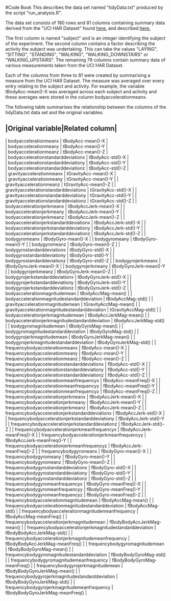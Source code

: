 #Code Book
This describes the data set named "tidyData.txt" produced by the script "run_analysis.R".

The data set consists of 180 rows and 81 columns containing summary data derived from the 
"UCI HAR Dataset" found 
[here.](https://d396qusza40orc.cloudfront.net/getdata%2Fprojectfiles%2FUCI%20HAR%20Dataset.zip)
and described
[here.](http://archive.ics.uci.edu/ml/datasets/Human+Activity+Recognition+Using+Smartphones)

The first column is named "subject" and is an integer identifying the subject of the experiment.
The second column contains a factor describing the activity the subject was undertaking. This can
take the values "LAYING", "SITTING", "STANDING", "WALKING", "WALKING_DOWNSTAIRS" or "WALKING_UPSTAIRS".
The remaining 79 columns contain summary data of various measurements taken from the UCI HAR Dataset.

Each of the columns from three to 81 were created by summarising a measure from the UCI HAR Dataset.
The measure was averaged over every entry relating to the subject and activity. For example, 
the variable tBodyAcc-mean()-X was averaged across each subject and activity and these averages
were stored in the column bodyaccelerationmeanx.

The following table summarises the relationship between the columns of the tidyData.txt data set and
the original variables:

|Original variable|Related column|  
---------------------------------------------------------------
| bodyaccelerationmeanx | tBodyAcc-mean()-X |  
| bodyaccelerationmeany | tBodyAcc-mean()-Y |  
| bodyaccelerationmeanz | tBodyAcc-mean()-Z |  
| bodyaccelerationstandarddeviationx | tBodyAcc-std()-X |  
| bodyaccelerationstandarddeviationy | tBodyAcc-std()-Y |  
| bodyaccelerationstandarddeviationz | tBodyAcc-std()-Z |  
| gravityaccelerationmeanx | tGravityAcc-mean()-X |  
| gravityaccelerationmeany | tGravityAcc-mean()-Y |
| gravityaccelerationmeanz | tGravityAcc-mean()-Z |
| gravityaccelerationstandarddeviationx | tGravityAcc-std()-X |
| gravityaccelerationstandarddeviationy | tGravityAcc-std()-Y |
| gravityaccelerationstandarddeviationz | tGravityAcc-std()-Z |
| bodyaccelerationjerkmeanx | tBodyAccJerk-mean()-X |
| bodyaccelerationjerkmeany | tBodyAccJerk-mean()-Y |
| bodyaccelerationjerkmeanz | tBodyAccJerk-mean()-Z |
| bodyaccelerationjerkstandarddeviationx | tBodyAccJerk-std()-X |
| bodyaccelerationjerkstandarddeviationy | tBodyAccJerk-std()-Y |
| bodyaccelerationjerkstandarddeviationz | tBodyAccJerk-std()-Z |
| bodygyromeanx | tBodyGyro-mean()-X |
| bodygyromeany | tBodyGyro-mean()-Y |
| bodygyromeanz | tBodyGyro-mean()-Z |
| bodygyrostandarddeviationx | tBodyGyro-std()-X |
| bodygyrostandarddeviationy | tBodyGyro-std()-Y |
| bodygyrostandarddeviationz | tBodyGyro-std()-Z |
| bodygyrojerkmeanx | tBodyGyroJerk-mean()-X |
| bodygyrojerkmeany | tBodyGyroJerk-mean()-Y |
| bodygyrojerkmeanz | tBodyGyroJerk-mean()-Z |
| bodygyrojerkstandarddeviationx | tBodyGyroJerk-std()-X |
| bodygyrojerkstandarddeviationy | tBodyGyroJerk-std()-Y |
| bodygyrojerkstandarddeviationz | tBodyGyroJerk-std()-Z |
| bodyaccelerationmagnitudemean | tBodyAccMag-mean() |
| bodyaccelerationmagnitudestandarddeviation | tBodyAccMag-std() |
| gravityaccelerationmagnitudemean | tGravityAccMag-mean() |
| gravityaccelerationmagnitudestandarddeviation | tGravityAccMag-std() |
| bodyaccelerationjerkmagnitudemean | tBodyAccJerkMag-mean() |
| bodyaccelerationjerkmagnitudestandarddeviation | tBodyAccJerkMag-std() |
| bodygyromagnitudemean | tBodyGyroMag-mean() |
| bodygyromagnitudestandarddeviation | tBodyGyroMag-std() |
| bodygyrojerkmagnitudemean | tBodyGyroJerkMag-mean() |
| bodygyrojerkmagnitudestandarddeviation | tBodyGyroJerkMag-std() |
| frequencybodyaccelerationmeanx | fBodyAcc-mean()-X |
| frequencybodyaccelerationmeany | fBodyAcc-mean()-Y |
| frequencybodyaccelerationmeanz | fBodyAcc-mean()-Z |
| frequencybodyaccelerationstandarddeviationx | fBodyAcc-std()-X |
| frequencybodyaccelerationstandarddeviationy | fBodyAcc-std()-Y |
| frequencybodyaccelerationstandarddeviationz | fBodyAcc-std()-Z |
| frequencybodyaccelerationmeanfrequencyx | fBodyAcc-meanFreq()-X |
| frequencybodyaccelerationmeanfrequencyy | fBodyAcc-meanFreq()-Y |
| frequencybodyaccelerationmeanfrequencyz | fBodyAcc-meanFreq()-Z |
| frequencybodyaccelerationjerkmeanx | fBodyAccJerk-mean()-X |
| frequencybodyaccelerationjerkmeany | fBodyAccJerk-mean()-Y |
| frequencybodyaccelerationjerkmeanz | fBodyAccJerk-mean()-Z |
| frequencybodyaccelerationjerkstandarddeviationx | fBodyAccJerk-std()-X |
| frequencybodyaccelerationjerkstandarddeviationy | fBodyAccJerk-std()-Y |
| frequencybodyaccelerationjerkstandarddeviationz | fBodyAccJerk-std()-Z |
| frequencybodyaccelerationjerkmeanfrequencyx | fBodyAccJerk-meanFreq()-X |
| frequencybodyaccelerationjerkmeanfrequencyy | fBodyAccJerk-meanFreq()-Y |
| frequencybodyaccelerationjerkmeanfrequencyz | fBodyAccJerk-meanFreq()-Z |
| frequencybodygyromeanx | fBodyGyro-mean()-X |
| frequencybodygyromeany | fBodyGyro-mean()-Y |
| frequencybodygyromeanz | fBodyGyro-mean()-Z |
| frequencybodygyrostandarddeviationx | fBodyGyro-std()-X |
| frequencybodygyrostandarddeviationy | fBodyGyro-std()-Y |
| frequencybodygyrostandarddeviationz | fBodyGyro-std()-Z |
| frequencybodygyromeanfrequencyx | fBodyGyro-meanFreq()-X |
| frequencybodygyromeanfrequencyy | fBodyGyro-meanFreq()-Y |
| frequencybodygyromeanfrequencyz | fBodyGyro-meanFreq()-Z |
| frequencybodyaccelerationmagnitudemean | fBodyAccMag-mean() |
| frequencybodyaccelerationmagnitudestandarddeviation | fBodyAccMag-std() |
| frequencybodyaccelerationmagnitudemeanfrequency | fBodyAccMag-meanFreq() |
| frequencybodyaccelerationjerkmagnitudemean | fBodyBodyAccJerkMag-mean() |
| frequencybodyaccelerationjerkmagnitudestandarddeviation | fBodyBodyAccJerkMag-std() |
| frequencybodyaccelerationjerkmagnitudemeanfrequency | fBodyBodyAccJerkMag-meanFreq() |
| frequencybodygyromagnitudemean | fBodyBodyGyroMag-mean() |
| frequencybodygyromagnitudestandarddeviation | fBodyBodyGyroMag-std() |
| frequencybodygyromagnitudemeanfrequency | fBodyBodyGyroMag-meanFreq() |
| frequencybodygyrojerkmagnitudemean | fBodyBodyGyroJerkMag-mean() |
| frequencybodygyrojerkmagnitudestandarddeviation | fBodyBodyGyroJerkMag-std() |
| frequencybodygyrojerkmagnitudemeanfrequency | fBodyBodyGyroJerkMag-meanFreq() |


